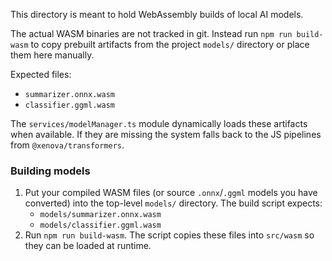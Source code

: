 This directory is meant to hold WebAssembly builds of local AI models.

The actual WASM binaries are not tracked in git. Instead run `npm run build-wasm`
to copy prebuilt artifacts from the project `models/` directory or place them
here manually.

Expected files:
- `summarizer.onnx.wasm`
- `classifier.ggml.wasm`

The `services/modelManager.ts` module dynamically loads these artifacts when
available. If they are missing the system falls back to the JS pipelines from
`@xenova/transformers`.

### Building models

1. Put your compiled WASM files (or source `.onnx`/`.ggml` models you have
   converted) into the top-level `models/` directory. The build script expects:
   - `models/summarizer.onnx.wasm`
   - `models/classifier.ggml.wasm`
2. Run `npm run build-wasm`. The script copies these files into `src/wasm` so
   they can be loaded at runtime.
